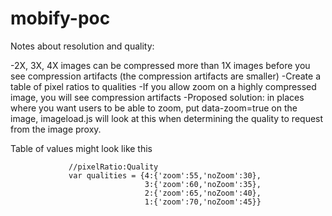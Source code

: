 # mobify-poc

Notes about resolution and quality:

-2X, 3X, 4X images can be compressed more than 1X images before you see compression artifacts (the compression artifacts are smaller)
-Create a table of pixel ratios to qualities
-If you allow zoom on a highly compressed image, you will see compression artifacts
-Proposed solution: in places where you want users to be able to zoom, put data-zoom=true on the image, imageload.js will look at this when determining the quality to request from the image proxy.

Table of values might look like this

                 //pixelRatio:Quality
                 var qualities = {4:{'zoom':55,'noZoom':30},
                                  3:{'zoom':60,'noZoom':35},
                                  2:{'zoom':65,'noZoom':40},
                                  1:{'zoom':70,'noZoom':45}}

